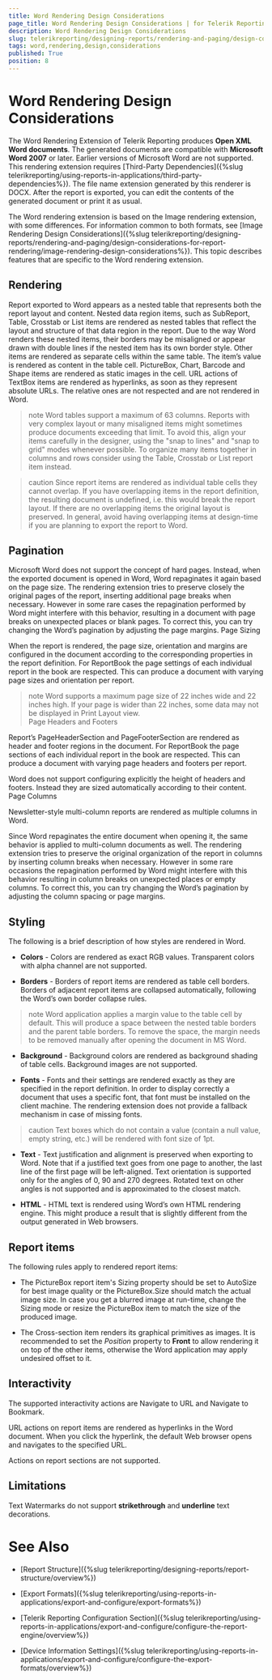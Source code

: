 ```yaml
---
title: Word Rendering Design Considerations
page_title: Word Rendering Design Considerations | for Telerik Reporting Documentation
description: Word Rendering Design Considerations
slug: telerikreporting/designing-reports/rendering-and-paging/design-considerations-for-report-rendering/word-rendering-design-considerations
tags: word,rendering,design,considerations
published: True
position: 8
---
```


# Word Rendering Design Considerations



The Word Rendering Extension of Telerik Reporting produces __Open XML Word documents__. The generated documents         are compatible with __Microsoft Word 2007__ or later. Earlier versions of Microsoft Word are not supported. This rendering         extension requires [Third-Party Dependencies]({%slug telerikreporting/using-reports-in-applications/third-party-dependencies%}).         The file name extension generated by this renderer is DOCX. After the report is exported, you can edit the contents of the         generated document or print it as usual.       

The Word rendering extension is based on the Image rendering extension, with some differences. For         information common to both formats, see [Image Rendering Design Considerations]({%slug telerikreporting/designing-reports/rendering-and-paging/design-considerations-for-report-rendering/image-rendering-design-considerations%}). This         topic describes features that are specific to the Word rendering extension.       

## Rendering

Report exported to Word appears as a nested table that represents both the report layout and content. Nested           data region items, such as SubReport, Table, Crosstab or List items are rendered as nested tables that reflect the           layout and structure of that data region in the report. Due to the way Word renders these nested items, their borders may be misaligned or appear drawn with double lines if the nested item has its own border style. Other items are rendered as separate cells within the same           table. The item’s value is rendered as content in the table cell. PictureBox, Chart, Barcode and Shape items are           rendered as static images in the cell. URL actions of TextBox items are rendered as hyperlinks, as soon as they           represent absolute URLs. The relative ones are not respected and are not rendered in Word.         

>note Word tables support a maximum of 63 columns. Reports with very complex layout or many misaligned items might             sometimes produce documents exceeding that limit. To avoid this, align your items carefully in the designer, using the             "snap to lines" and "snap to grid" modes whenever possible. To organize many items together in columns and rows             consider using the Table, Crosstab or List report item instead.           


>caution Since report items are rendered as individual table cells they cannot overlap. If you have overlapping items in             the report definition, the resulting document is undefined, i.e. this would break the report layout. If there are no             overlapping items the original layout is preserved. In general, avoid having overlapping items at design-time if you             are planning to export the report to Word.           


## Pagination

Microsoft Word does not support the concept of hard pages. Instead, when the exported document is opened           in Word, Word repaginates it again based on the page size. The rendering extension tries to preserve closely the           original pages of the report, inserting additional page breaks when necessary. However in some rare cases the           repagination performed by Word might interfere with this behavior, resulting in a document with page breaks on           unexpected places or blank pages. To correct this, you can try changing the Word’s pagination by adjusting the           page margins.         Page Sizing

When the report is rendered, the page size, orientation and margins are configured in the document                 according to the corresponding properties in the report definition. For ReportBook the page settings of each                 individual report in the book are respected. This can produce a document with varying page sizes and                 orientation per report.               

>note Word supports a maximum page size of 22 inches wide and 22 inches high. If your page is wider than 22 inches,                   some data may not be displayed in Print Layout view.                 
Page Headers and Footers

Report’s PageHeaderSection and PageFooterSection are rendered as header and footer regions in the document.                 For ReportBook the page sections of each individual report in the book are respected. This can produce a document                 with varying page headers and footers per report.               

Word does not support configuring explicitly the height of headers and footers. Instead they are sized automatically                 according to their content.               Page Columns

Newsletter-style multi-column reports are rendered as multiple columns in Word.               

Since Word repaginates the entire document when opening it, the same behavior is applied to multi-column documents                 as well. The rendering extension tries to preserve the original organization of the report in columns by inserting                 column breaks when necessary. However in some rare occasions the repagination performed by Word might interfere with                 this behavior resulting in column breaks on unexpected places or empty columns. To correct this, you can try changing                 the Word’s pagination by adjusting the column spacing or page margins.               

## Styling

The following is a brief description of how styles are rendered in Word.         

* __Colors__ - Colors are rendered as exact RGB values. Transparent colors with alpha
            channel are not supported.
          

* __Borders__ - Borders of report items are rendered as table cell borders. Borders of adjacent report items are
            collapsed automatically, following the Word’s own border collapse rules.
            

>note Word application applies a margin value to the table cell by default. This will produce a space between the nested table borders and the parent table borders.                 To remove the space, the margin needs to be removed manually after opening the document in MS Word.               


* __Background__ - Background colors are rendered as background shading of table cells. Background images
            are not supported.
          

* __Fonts__ - Fonts and their settings are rendered exactly as they are specified in the report definition.
            In order to display correctly a document that uses a specific font, that font must be installed on the client machine. The rendering extension does not provide a fallback mechanism in case of missing fonts.
            

>caution Text boxes which do not contain a value (contain a null value, empty string, etc.) will be rendered with font size of 1pt.               


* __Text__ - Text justification and alignment is preserved when exporting to Word. Note that if a justified text goes from one page to
            another, the last line of the first page will be left-aligned. Text orientation is supported only for the angles of 0, 90 and 270 degrees. Rotated text on other angles is not supported
            and is approximated to the closest match.
          

* __HTML__ - HTML text is rendered using Word’s own HTML rendering engine. This might produce a result that is
            slightly different from the output generated in Web browsers.
          

## Report items

The following rules apply to rendered report items:

* The PictureBox report item's Sizing property should be set to AutoSize for best image quality or the PictureBox.Size should match the               actual image size. In case you get a blurred image at run-time, change the Sizing mode or resize the PictureBox item to match the size of the produced image.             

* The Cross-section item renders its graphical primitives as images. It is recommended to set the *Position* property to __Front__                to allow rendering it on top of the other items, otherwise the Word application may apply undesired offset to it.             

## Interactivity

The supported interactivity actions are Navigate to URL and Navigate to Bookmark.         

URL actions on report items are rendered as hyperlinks in the Word document. When you click the hyperlink, the default Web browser opens           and navigates to the specified URL.         

Actions on report sections are not supported.

## Limitations

Text Watermarks do not support __strikethrough__ and __underline__ text decorations.         

# See Also


 * [Report Structure]({%slug telerikreporting/designing-reports/report-structure/overview%})

 * [Export Formats]({%slug telerikreporting/using-reports-in-applications/export-and-configure/export-formats%})

 * [Telerik Reporting Configuration Section]({%slug telerikreporting/using-reports-in-applications/export-and-configure/configure-the-report-engine/overview%})

 * [Device Information Settings]({%slug telerikreporting/using-reports-in-applications/export-and-configure/configure-the-export-formats/overview%})
